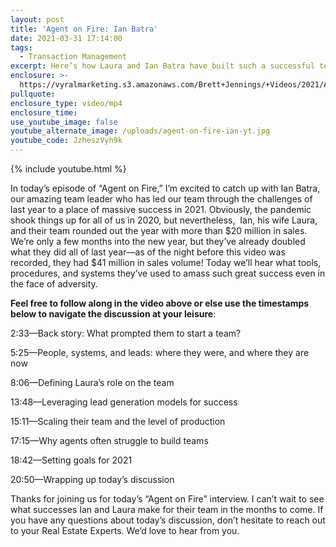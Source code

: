 ```yaml
---
layout: post
title: 'Agent on Fire: Ian Batra'
date: 2021-03-31 17:14:00
tags:
  - Transaction Management
excerpt: Here’s how Laura and Ian Batra have built such a successful team.
enclosure: >-
  https://vyralmarketing.s3.amazonaws.com/Brett+Jennings/+Videos/2021/Agent+on+Fire_+Ian+Batra.mp4
pullquote:
enclosure_type: video/mp4
enclosure_time:
use_youtube_image: false
youtube_alternate_image: /uploads/agent-on-fire-ian-yt.jpg
youtube_code: JzheszVyh9k
---
```

{% include youtube.html %}

In today’s episode of “Agent on Fire,” I’m excited to catch up with Ian Batra, our amazing team leader who has led our team through the challenges of last year to a place of massive success in 2021. Obviously, the pandemic shook things up for all of us in 2020, but nevertheless,&nbsp; Ian, his wife Laura, and their team rounded out the year with more than $20 million in sales. We’re only a few months into the new year, but they’ve already doubled what they did all of last year—as of the night before this video was recorded, they had $41 million in sales volume\! Today we’ll hear what tools, procedures, and systems they’ve used to amass such great success even in the face of adversity.

**Feel free to follow along in the video above or else use the timestamps below to navigate the discussion at your leisure**\:

2:33—Back story: What prompted them to start a team?

5:25—People, systems, and leads: where they were, and where they are now

8:06—Defining Laura’s role on the team

13:48—Leveraging lead generation models for success

15:11—Scaling their team and the level of production

17:15—Why agents often struggle to build teams

18:42—Setting goals for 2021

20:50—Wrapping up today’s discussion

Thanks for joining us for today’s “Agent on Fire” interview. I can’t wait to see what successes Ian and Laura make for their team in the months to come. If you have any questions about today’s discussion, don’t hesitate to reach out to your Real Estate Experts. We’d love to hear from you.
